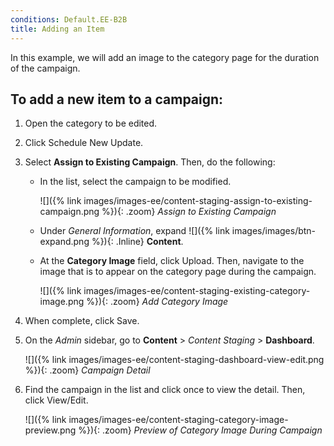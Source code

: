 ```yaml
---
conditions: Default.EE-B2B
title: Adding an Item
---
```


In this example, we will add an image to the category page for the duration of the campaign.

## To add a new item to a campaign:

1. Open the category to be edited.

1. Click <span class="btn">Schedule New Update</span>.

1. Select **Assign to Existing Campaign**. Then, do the following:

    - In the list, select the campaign to be modified.

        ![]({% link images/images-ee/content-staging-assign-to-existing-campaign.png %}){: .zoom}
        _Assign to Existing Campaign_

    - Under _General Information_, expand ![]({% link images/images/btn-expand.png %}){: .Inline} **Content**.

    - At the **Category Image** field, click <span class="btn">Upload</span>. Then, navigate to the image that is to appear on the category page during the campaign.

        ![]({% link images/images-ee/content-staging-existing-category-image.png %}){: .zoom}
        _Add Category Image_

1. When complete, click <span class="btn">Save</span>.

1. On the _Admin_ sidebar, go to  **Content** > _Content Staging_ > **Dashboard**.

    ![]({% link images/images-ee/content-staging-dashboard-view-edit.png %}){: .zoom}
    _Campaign Detail_

1. Find the campaign in the list and click once to view the detail. Then, click <span class="btn">View/Edit</span>.

    ![]({% link images/images-ee/content-staging-category-image-preview.png %}){: .zoom}
    _Preview of Category Image During Campaign_
